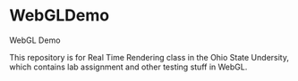 # WebGLDemo
WebGL Demo

This repository is for Real Time Rendering class in the Ohio State Undersity, which contains lab assignment and other testing stuff in WebGL.
